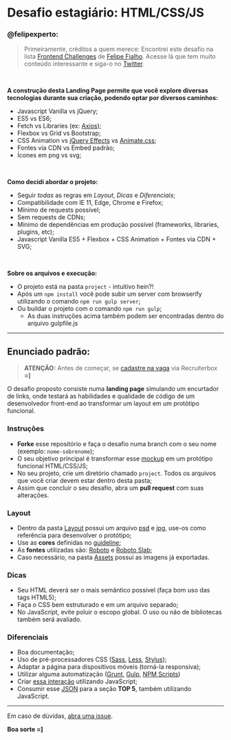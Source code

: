# Desafio estagiário: HTML/CSS/JS

### @felipexperto:

> Primeiramente, créditos a quem merece: Encontrei este desafio na lista [Frontend Challenges](https://github.com/LFeh/frontend-challenges) de [Felipe Fialho](https://github.com/LFeh). Acesse lá que tem muito conteúdo interessante e siga-o no [Twitter](https://twitter.com/lfeh).

&nbsp;

**A construção desta Landing Page permite que você explore diversas tecnologias durante sua criação, podendo optar por diversos caminhos:**

- Javascript Vanilla vs jQuery;
- ES5 vs ES6;
- Fetch vs Libraries (ex: [Axios](https://github.com/axios/axios));
- Flexbox vs Grid vs Bootstrap;
- CSS Animation vs [jQuery Effects](https://api.jquery.com/category/effects/) vs [Animate.css](https://daneden.github.io/animate.css/);
- Fontes via CDN vs Embed padrão;
- Ícones em png vs svg;

&nbsp;

**Como decidi abordar o projeto:**

- Seguir *todas* as regras em *Layout*, *Dicas* e *Diferenciais*;
- Compatibilidade com IE 11, Edge, Chrome e Firefox;
- Mínimo de requests possível;
- Sem requests de CDNs;
- Mínimo de dependências em produção possível (frameworks, libraries, plugins, etc);
- Javascript Vanilla ES5 + Flexbox + CSS Animation + Fontes via CDN + SVG;

&nbsp;

**Sobre os arquivos e execução:**

- O projeto está na pasta `project` - intuitivo hein?! 
- Após um `npm install` você pode subir um server com browserify utilizando o comando `npm run gulp server`;
- Ou buildar o projeto com o comando `npm run gulp`;
   - As duas instruções acima também podem ser encontradas dentro do arquivo gulpfile.js






---

## Enunciado padrão:

> **ATENÇÃO:** Antes de começar, se [cadastre na vaga](https://linxneemuchaordic.recruiterbox.com/) via Recruiterbox **=]**

O desafio proposto consiste numa **landing page** simulando um encurtador de links, onde testará as habilidades e qualidade de código de um desenvolvedor front-end ao transformar um layout em um protótipo funcional. 

### Instruções

- **Forke** esse repositório e faça o desafio numa branch com o seu nome (exemplo: `nome-sobrenome`);
- O seu objetivo principal é transformar esse [mockup](./Layout/Preview.jpg) em um protótipo funcional HTML/CSS/JS;
- No seu projeto, crie um diretório chamado `project`. Todos os arquivos que você criar devem estar dentro desta pasta;
- Assim que concluir o seu desafio, abra um **pull request** com suas alterações.


### Layout

- Dentro da pasta [Layout](./Layout) possui um arquivo [psd](./Layout/Layout.psd) e [jpg](./Layout/Preview.jpg), use-os como referência para desenvolver o protótipo;
- Use as **cores** definidas no [guideline](./Layout/Guideline-color.jpg);
- As **fontes** utilizadas são: [Roboto](https://www.google.com/fonts/specimen/Roboto) e [Roboto Slab](https://www.google.com/fonts/specimen/Roboto+Slab);
- Caso necessário, na pasta [Assets](./Assets) possui as imagens já exportadas.

### Dicas

- Seu HTML deverá ser o mais semântico possível (faça bom uso das tags HTML5);
- Faça o CSS bem estruturado e em um arquivo separado;
- No JavaScript, evite poluir o escopo global. O uso ou não de bibliotecas também será avaliado.


### Diferenciais

- Boa documentação;
- Uso de pré-processadores CSS ([Sass](http://sass-lang.com), [Less](http://lesscss.org), [Stylus](http://stylus-lang.com));
- Adaptar a página para dispositivos móveis (torná-la responsiva);
- Utilizar alguma automatização ([Grunt](http://gruntjs.com), [Gulp](http://gulpjs.com), [NPM Scripts](https://docs.npmjs.com/misc/scripts))
- Criar [essa interação](./Layout/Shortener-interaction.gif) utilizando JavaScript;
- Consumir esse [JSON](./Assets/urls.json) para a seção **TOP 5**, também utilizando JavaScript.

---

Em caso de dúvidas, [abra uma issue](https://github.com/chaordic/frontend-intern-challenge/issues).

**Boa sorte =]**
